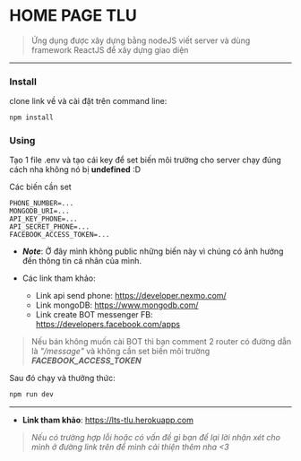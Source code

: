 # HOME PAGE TLU

> Ứng dụng được xây dựng bằng nodeJS viết server và dùng framework ReactJS để xây dựng giao diện

---

### Install

clone link về và cài đặt trên command line:

```bash
npm install
```

### Using

Tạo 1 file .env và tạo cái key để set biến môi trường cho server chạy đúng cách nha không nó bị **undefined** :D

Các biến cần set

```env
PHONE_NUMBER=...
MONGODB_URI=...
API_KEY_PHONE=...
API_SECRET_PHONE=...
FACEBOOK_ACCESS_TOKEN=...
```

- **_Note_**: Ở đây mình không public những biến này vì chúng có ảnh hưởng đến thông tin cá nhân của mình.

- Các link tham khảo:
  - Link api send phone: https://developer.nexmo.com/
  - Link mongoDB: https://www.mongodb.com/
  - Link create BOT messenger FB: https://developers.facebook.com/apps

> Nếu bán không muốn cài BOT thì bạn comment 2 router có đường dẫn là _"/message"_ và không cần set biến môi trường **_FACEBOOK_ACCESS_TOKEN_**

Sau đó chạy và thưởng thức:

```bash
npm run dev
```

---

- **Link tham khảo**: https://lts-tlu.herokuapp.com

> _Nếu có trường hợp lỗi hoặc có vấn đề gì bạn để lại lời nhận xét cho mình ở đường link trên để mình cải thiện thêm nha <3_
